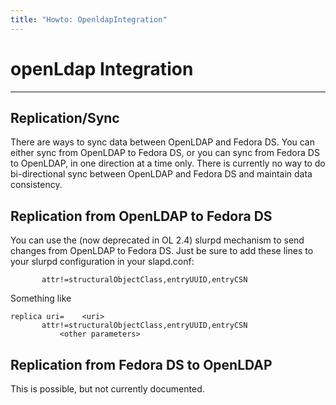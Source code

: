 ```yaml
---
title: "Howto: OpenldapIntegration"
---
```


# openLdap Integration
----------------------

Replication/Sync
----------------

There are ways to sync data between OpenLDAP and Fedora DS. You can either sync from OpenLDAP to Fedora DS, or you can sync from Fedora DS to OpenLDAP, in one direction at a time only. There is currently no way to do bi-directional sync between OpenLDAP and Fedora DS and maintain data consistency.

Replication from OpenLDAP to Fedora DS
--------------------------------------

You can use the (now deprecated in OL 2.4) slurpd mechanism to send changes from OpenLDAP to Fedora DS. Just be sure to add these lines to your slurpd configuration in your slapd.conf:

           attr!=structuralObjectClass,entryUUID,entryCSN    

Something like

    replica uri=    <uri>
           attr!=structuralObjectClass,entryUUID,entryCSN    
               <other parameters>

Replication from Fedora DS to OpenLDAP
--------------------------------------

This is possible, but not currently documented.
